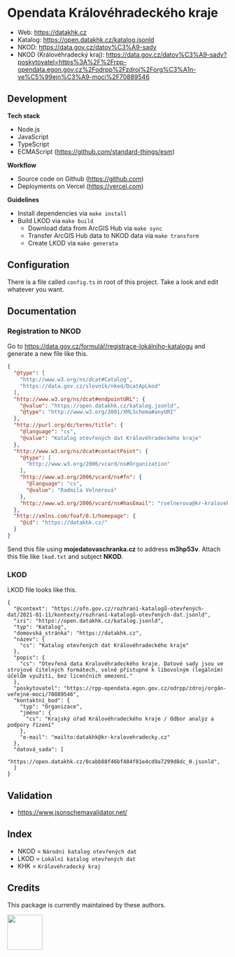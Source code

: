 # Opendata Královéhradeckého kraje

- Web: https://datakhk.cz
- Katalog: https://open.datakhk.cz/katalog.jsonld
- NKOD: https://data.gov.cz/datov%C3%A9-sady
- NKOD (Královéhradecký kraj): https://data.gov.cz/datov%C3%A9-sady?poskytovatel=https%3A%2F%2Frpp-opendata.egon.gov.cz%2Fodrpp%2Fzdroj%2Forg%C3%A1n-ve%C5%99ejn%C3%A9-moci%2F70889546

## Development

**Tech stack**

- Node.js
- JavaScript
- TypeScript
- ECMAScript (https://github.com/standard-things/esm)

**Workflow**

- Source code on Github (https://github.com)
- Deployments on Vercel (https://vercel.com)

**Guidelines**

- Install dependencies via `make install`
- Build LKOD via `make build`
  - Download data from ArcGIS Hub via `make sync`
  - Transfer ArcGIS Hub data to NKOD data via `make transform`
  - Create LKOD via `make generata`

## Configuration

There is a file called `config.ts` in root of this project. Take a look and edit whatever you want.

## Documentation

### Registration to NKOD

Go to https://data.gov.cz/formulář/registrace-lokálního-katalogu and generate a new file like this.

```json
{
  "@type": [
    "http://www.w3.org/ns/dcat#Catalog",
    "https://data.gov.cz/slovník/nkod/DcatApLkod"
  ],
  "http://www.w3.org/ns/dcat#endpointURL": {
    "@value": "https://open.datakhk.cz/katalog.jsonld",
    "@type": "http://www.w3.org/2001/XMLSchema#anyURI"
  },
  "http://purl.org/dc/terms/title": {
    "@language": "cs",
    "@value": "Katalog otevřených dat Královéhradeckého kraje"
  },
  "http://www.w3.org/ns/dcat#contactPoint": {
    "@type": [
      "http://www.w3.org/2006/vcard/ns#Organization"
    ],
    "http://www.w3.org/2006/vcard/ns#fn": {
      "@language": "cs",
      "@value": "Radmila Velnerová"
    },
    "http://www.w3.org/2006/vcard/ns#hasEmail": "rvelnerova@kr-kralovehradecky.cz"
  },
  "http://xmlns.com/foaf/0.1/homepage": {
    "@id": "https://datakhk.cz/"
  }
}
```

Send this file using **mojedatovaschranka.cz** to address **m3hp53v**. Attach this file like `lkod.txt` and subject **NKOD**.

### LKOD

LKOD file looks like this.

```
{
  "@context": "https://ofn.gov.cz/rozhraní-katalogů-otevřených-dat/2021-01-11/kontexty/rozhraní-katalogů-otevřených-dat.jsonld",
  "iri": "https://open.datakhk.cz/katalog.jsonld",
  "typ": "Katalog",
  "domovská_stránka": "https://datakhk.cz",
  "název": {
    "cs": "Katalog otevřených dat Královéhradeckého kraje"
  },
  "popis": {
    "cs": "Otevřená data Kralovéhradeckého kraje. Datové sady jsou ve strojově čitelných formátech, volně přístupné k libovolným (legálním) účelům využití, bez licenčních omezení."
  },
  "poskytovatel": "https://rpp-opendata.egon.gov.cz/odrpp/zdroj/orgán-veřejné-moci/70889546",
  "kontaktní_bod": {
    "typ": "Organizace",
    "jméno": {
      "cs": "Krajský úřad Královéhradeckého kraje / Odbor analýz a podpory řízení"
    },
    "e-mail": "mailto:datakhk@kr-kralovehradecky.cz"
  },
  "datová_sada": [
    "https://open.datakhk.cz/0cabb88f46bf484f81e4cd9a7299d8dc_0.jsonld",
  ]
}
```

## Validation

- https://www.jsonschemavalidator.net/

## Index

- NKOD = `Národní katalog otevřených dat`
- LKOD = `Lokální katalog otevřených dat`
- KHK = `Královéhradecký kraj`

## Credits

This package is currently maintained by these authors.

<a href="https://github.com/f3l1x">
    <img width="80" height="80" src="https://avatars2.githubusercontent.com/u/538058?v=3&s=80">
</a>
